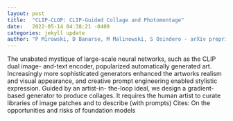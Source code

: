 ```yaml
---
layout: post
title:  "CLIP-CLOP: CLIP-Guided Collage and Photomontage"
date:   2022-05-14 04:38:21 -0400
categories: jekyll update
author: "P Mirowski, D Banarse, M Malinowski, S Osindero - arXiv preprint arXiv , 2022"
---
```

The unabated mystique of large-scale neural networks, such as the CLIP dual image- and-text encoder, popularized automatically generated art. Increasingly more sophisticated generators enhanced the artworks  realism and visual appearance, and creative prompt engineering enabled stylistic expression. Guided by an artist-in- the-loop ideal, we design a gradient-based generator to produce collages. It requires the human artist to curate libraries of image patches and to describe (with prompts) Cites: On the opportunities and risks of foundation models